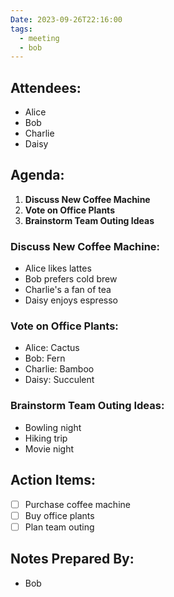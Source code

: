 ```yaml
---
Date: 2023-09-26T22:16:00
tags:
  - meeting
  - bob
---
```

## Attendees:
- Alice
- Bob
- Charlie
- Daisy

## Agenda:
1. **Discuss New Coffee Machine**
2. **Vote on Office Plants**
3. **Brainstorm Team Outing Ideas**

### Discuss New Coffee Machine:
- Alice likes lattes
- Bob prefers cold brew
- Charlie's a fan of tea
- Daisy enjoys espresso

### Vote on Office Plants:
- Alice: Cactus
- Bob: Fern
- Charlie: Bamboo
- Daisy: Succulent

### Brainstorm Team Outing Ideas:
- Bowling night
- Hiking trip
- Movie night

## Action Items:
- [ ] Purchase coffee machine
- [ ] Buy office plants
- [ ] Plan team outing

## Notes Prepared By:
- Bob
